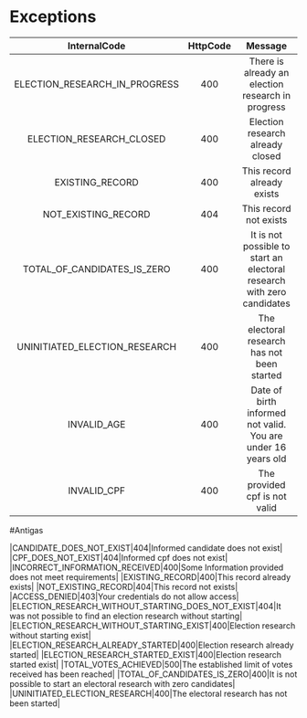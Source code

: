 # Exceptions
|InternalCode|HttpCode|Message|
|:---:|:---:|:---:|
|ELECTION_RESEARCH_IN_PROGRESS|400|There is already an election research in progress|
|ELECTION_RESEARCH_CLOSED|400|Election research already closed|
|EXISTING_RECORD|400|This record already exists|
|NOT_EXISTING_RECORD|404|This record not exists|
|TOTAL_OF_CANDIDATES_IS_ZERO|400|It is not possible to start an electoral research with zero candidates|
|UNINITIATED_ELECTION_RESEARCH|400|The electoral research has not been started|
|INVALID_AGE|400|Date of birth informed not valid. You are under 16 years old|
|INVALID_CPF|400|The provided cpf is not valid|

#Antigas


|CANDIDATE_DOES_NOT_EXIST|404|Informed candidate does not exist|
|CPF_DOES_NOT_EXIST|404|Informed cpf does not exist|
|INCORRECT_INFORMATION_RECEIVED|400|Some Information provided does not meet requirements|
|EXISTING_RECORD|400|This record already exists|
|NOT_EXISTING_RECORD|404|This record not exists|
|ACCESS_DENIED|403|Your credentials do not allow access|
|ELECTION_RESEARCH_WITHOUT_STARTING_DOES_NOT_EXIST|404|It was not possible to find an election research without starting|
|ELECTION_RESEARCH_WITHOUT_STARTING_EXIST|400|Election research without starting exist|
|ELECTION_RESEARCH_ALREADY_STARTED|400|Election research already started|
|ELECTION_RESEARCH_STARTED_EXIST|400|Election research started exist|
|TOTAL_VOTES_ACHIEVED|500|The established limit of votes received has been reached|
|TOTAL_OF_CANDIDATES_IS_ZERO|400|It is not possible to start an electoral research with zero candidates|
|UNINITIATED_ELECTION_RESEARCH|400|The electoral research has not been started|